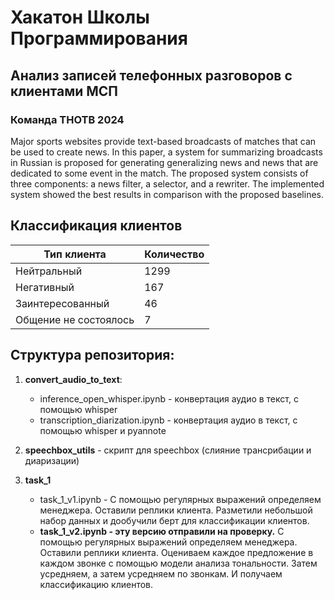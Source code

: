 # Хакатон Школы Программирования

## Анализ записей телефонных разговоров с клиентами МСП

### Команда THOTB 2024

Major sports websites provide text-based broadcasts of matches that can be used to create news. In this paper, a system for summarizing broadcasts in Russian is proposed for generating generalizing news and news that are dedicated to some event in the match. The proposed system consists of three components: a news filter, a selector, and a rewriter. The implemented system showed the best results in comparison with the proposed baselines.

## Классификация клиентов

| Тип клиента | Количество |
|-------|--------|
|Нейтральный| 1299 |
|Негативный| 167 | 
|Заинтересованный| 46 |
|Общение не состоялось| 7 |

## Структура репозитория:

1. **convert_audio_to_text**:
   - inference_open_whisper.ipynb - конвертация аудио в текст, с помощью whisper
   - transcription_diarization.ipynb - конвертация аудио в текст, с помощью whisper и pyannote

2. **speechbox_utils** - скрипт для speechbox (слияние трансрибации и диаризации)

3. **task_1**
   - task_1_v1.ipynb - С помощью регулярных выражений определяем менеджера. Оставили реплики клиента. Разметили небольшой набор данных и дообучили берт для классификации клиентов. 
   - **task_1_v2.ipynb - эту версию отправили на проверку.** С помощью регулярных выражений определяем менеджера. Оставили реплики клиента. Оцениваем каждое предложение в каждом звонке с помощью модели анализа тональности. Затем усредняем, а затем усредняем по звонкам. И получаем классификацию клиентов.
